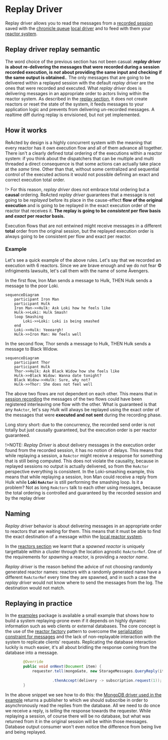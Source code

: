 # Replay Driver

Replay driver allows you to read the messages from a [recorded session](../../reactor_system.md#Session-Recording)
saved with the [chronicle queue](../../channel_drivers/cq/cq_main.md) [local driver](../../channel_drivers/README.md) and to feed with them your [reactor system](../../reactor_system.md).

## Replay driver replay semantic

The word choice of the previous section has not been casual: ***replay driver* is about re-delivering the messages that were 
recorded during a session recorded execution, is *not* about providing the same input and checking if the same output 
is obtained.**. The only messages that are going to be delivered within a replayed session with the default *replay driver* 
are the ones that were recorded and executed. What *replay driver* does is delivering messages in an appropriate order to actors living 
within the reactor system. As described in the [replay section](../../replaying.md), it does not create reactors or reset 
the state of the system, it feeds messages to your application logic and prevents from delivering un-recorded messages. 
A realtime diff during replay is envisioned, but not yet implemented.  

## How it works

ReActed by design is a highly concurrent system with the meaning that every reactor has it own execution flow and all of them
advance all together. There isn't a clearly defined total ordering of the executions within a reactor system: if you
think about the dispatchers that can be multiple and multi threaded a direct consequence is that some actions can actually take place
at the *same* time. Other than that, without some centralized and sequential control of the executed actions it would
not possible defining an exact and correct execution total order.

!> For this reason, *replay driver* does not embrace total ordering but a **causal** ordering.
ReActed *replay driver* guarantees that a message is not going to be *replayed* before its place in the cause-effect
**flow of the original execution** and is going to be replayed in the exact execution order of the reactor that receives it.
**The replay is going to be *consistent* per flow basis and *exact* per reactor basis.**

Execution flows that are not entwined might receive messages in a different **total** order from the original session,
but the replayed execution order is always going to be consistent per flow and exact per reactor.

### Example

Let's see a quick example of the above rules. Let's say that we recorded an execution with 6 reactors. Since we are
brave enough and we do not fear © infrigiments lawsuits, let's call them with the name of some Åvengers.

In the first flow, Iron Man sends a message to Hulk, THEN Hulk sends a message to the poor Loki.

```mermaid
sequenceDiagram
    participant Iron Man
    participant Hulk
    Iron Man->>Hulk: Ask Loki how he feels like
    Hulk->>Loki: Hulk Smash!
    loop Smashing
        Loki->>Loki: Loki is being smashed
    end
    Loki->>Hulk: Yeeeargh!
    Hulk->>Iron Man: He feels well
```

In the second flow, Thor sends a message to Hulk, THEN Hulk sends a message to Black Widow.

```mermaid
sequenceDiagram
    participant Thor
    participant Hulk
    Thor->>Hulk: Ask Black Widow how she feels like
    Hulk->>Black Widow: Wanna date tonight?
    Black Widow->>Hulk: Sure, why not?
    Hulk->>Thor: She does not feel well
```

The above two flows are not dependent on each other. This means that in [session recording](../../reactor_system.md#Session-Recording) the messages
of the two flows could have been registered interleaving one flow with the other. What is guaranteed is that any `ReActor`, let's say *Hulk* will
always be replayed using the exact order of the messages that were **executed and not sent** during the recording phase.

Long story short: due to the concurrency, the recorded send order is not totally but just causally guaranteed, but the
execution order is per reactor guaranteed.

!>NOTE: *Replay Driver* is about delivery messages in the execution order found from the recorded session, it has no
notion of delays. This means that while replaying a session, a `ReActor` might receive a response for something that
is still being computed. This does not violate the causality, because in replayed sessions no output is actually delivered,
so from the `ReActor` perspective everything is consistent. In the Loki-smashing example, this means that while replaying
a session, Iron Man could receive a reply from Hulk while **Loki `ReActor`** is still performing the smashing loop.
Is it a problem? Not as long `ReActors` talk to each other using messages, because the total ordering is controlled and
guaranteed by the recorded session and by the replay driver

## Naming

*Replay driver* behavior is about delivering messages in an appropriate order to reactors that are waiting for them.
This means that it must be able to find the exact destination of a message within the [local reactor system](../../reactor_system.md).

In the [reactors section](../../reactor.md) we learnt that a *spawned reactor* is uniquely targettable within a cluster
through the location agnostic `ReActorRef`. One of the requirements for *spawning* a reactor, is providing a *reactor name*.

*Replay driver* is the reason behind the advice of not choosing randomly generated reactor names: reactors with a randomly
generated name have a different `ReActorRef` every time they are spawned, and in such a case the *replay driver* would not
know where to send the messages from the log. The destination would not match.

## Replaying in practice

In the [examples](https://github.com/reacted-io/reacted/tree/master/examples/src/main/java/io/reacted/examples/webappbackend)
package is available a small example that shows how to build a system replaying-prone even if it depends on highly dynamic
information such as web clients or external databases. The core concept is the use of the [reactor factory](../../patterns.md#ReActor-Factory) 
pattern to overcome the [serialization constraint for messages](../../messaging.md) and the lack of non-replayable interaction
with the system to replicate clients' requests. Replicating the database interaction luckily is much easier, it's all
about bridling the response coming from the database into a message.

```java
        @Override
        public void onNext(Document item) {
            requester.tell(mongoGate, new StorageMessages.QueryReply(item.get(DatabaseService.PAYLOAD_FIELD)
                                                                         .toString()))
                     .thenAccept(delivery -> subscription.request(1));
        }
```

In the above snippet we see how to do this: the [MongoDB driver used in the example](http://mongodb.github.io/mongo-java-driver/) returns
a publisher to which we should subscribe in order to asynchronously read the replies from the database. All we need to do
once we receive a reply, is *telling* the response towards the requester. While replaying a session, of course there will be
no database, but what was returned from it in the original session will be within those messages. Database output consumer
won't even notice the difference from being live and being replayed. 